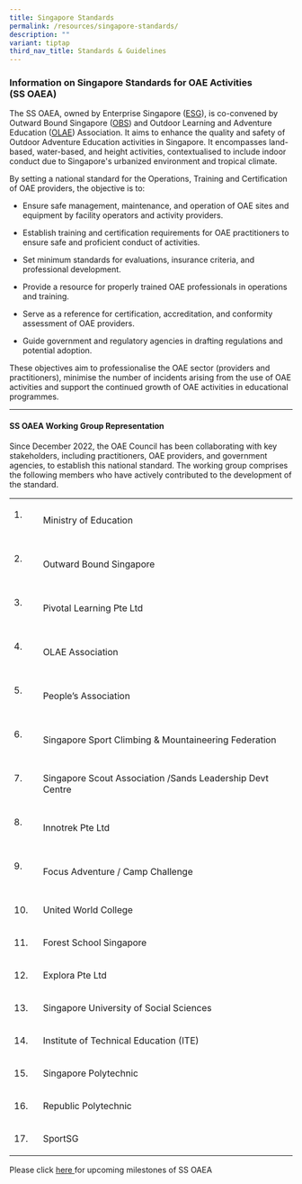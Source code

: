 ```yaml
---
title: Singapore Standards
permalink: /resources/singapore-standards/
description: ""
variant: tiptap
third_nav_title: Standards & Guidelines
---
```

<h3><strong>Information on Singapore Standards for OAE Activities </strong><br><strong>(SS OAEA)</strong></h3>
<p>The SS OAEA, owned by Enterprise Singapore (<a href="https://www.smf-sdo.org.sg/about-us/about-smf-sdo" rel="noopener noreferrer nofollow" target="_blank">ESG</a>), is co-convened
by Outward Bound Singapore (<a href="https://www.nyc.gov.sg/en/obs" rel="noopener noreferrer nofollow" target="_blank">OBS</a>) and Outdoor Learning and
Adventure Education (<a href="https://www.olae.sg/" rel="noopener noreferrer nofollow" target="_blank">OLAE</a>) Association. It aims to enhance the
quality and safety of Outdoor Adventure Education activities in Singapore.
It encompasses land-based, water-based, and height activities, contextualised
to include indoor conduct due to Singapore's urbanized environment and
tropical climate.</p>
<p>By setting a national standard for the Operations, Training and Certification
of OAE providers, the objective is to:</p>
<ul data-tight="true" class="tight">
<li>
<p>Ensure safe management, maintenance, and operation of OAE sites and equipment
by facility operators and activity providers.</p>
</li>
<li>
<p>Establish training and certification requirements for OAE practitioners
to ensure safe and proficient conduct of activities.</p>
</li>
<li>
<p>Set minimum standards for evaluations, insurance criteria, and professional
development.</p>
</li>
<li>
<p>Provide a resource for properly trained OAE professionals in operations
and training.</p>
</li>
<li>
<p>Serve as a reference for certification, accreditation, and conformity
assessment of OAE providers.</p>
</li>
<li>
<p>Guide government and regulatory agencies in drafting regulations and potential
adoption.</p>
</li>
</ul>
<p>These objectives aim to professionalise the OAE sector (providers and
practitioners), minimise the number of incidents arising from the use of
OAE activities and support the continued growth of OAE activities in educational
programmes.</p>
<hr>
<h4>SS OAEA Working Group Representation</h4>
<p>Since December 2022, the OAE Council has been collaborating with key stakeholders,
including practitioners, OAE providers, and government agencies, to establish
this national standard. The working group comprises the following members
who have actively contributed to the development of the standard.</p>
<table>
<tbody>
<tr>
<td rowspan="1" colspan="1">
<p>1.&nbsp;&nbsp;&nbsp; &nbsp;</p>
</td>
<td rowspan="1" colspan="1">
<p>Ministry of Education</p>
</td>
</tr>
<tr>
<td rowspan="1" colspan="1">
<p>2.&nbsp;&nbsp;&nbsp; &nbsp;</p>
</td>
<td rowspan="1" colspan="1">
<p>Outward Bound Singapore</p>
</td>
</tr>
<tr>
<td rowspan="1" colspan="1">
<p>3.&nbsp;&nbsp;&nbsp; &nbsp;</p>
</td>
<td rowspan="1" colspan="1">
<p>Pivotal Learning Pte Ltd</p>
</td>
</tr>
<tr>
<td rowspan="1" colspan="1">
<p>4.&nbsp;&nbsp;&nbsp; &nbsp;</p>
</td>
<td rowspan="1" colspan="1">
<p>OLAE Association</p>
</td>
</tr>
<tr>
<td rowspan="1" colspan="1">
<p>5.&nbsp;&nbsp;&nbsp; &nbsp;</p>
</td>
<td rowspan="1" colspan="1">
<p>People’s Association</p>
</td>
</tr>
<tr>
<td rowspan="1" colspan="1">
<p>6.&nbsp;&nbsp;&nbsp; &nbsp;</p>
</td>
<td rowspan="1" colspan="1">
<p>Singapore Sport Climbing &amp; Mountaineering Federation</p>
</td>
</tr>
<tr>
<td rowspan="1" colspan="1">
<p>7.&nbsp;&nbsp;&nbsp; &nbsp;</p>
</td>
<td rowspan="1" colspan="1">
<p>Singapore Scout Association /Sands Leadership Devt Centre</p>
</td>
</tr>
<tr>
<td rowspan="1" colspan="1">
<p>8.&nbsp;&nbsp;&nbsp; &nbsp;</p>
</td>
<td rowspan="1" colspan="1">
<p>Innotrek Pte Ltd</p>
</td>
</tr>
<tr>
<td rowspan="1" colspan="1">
<p>9.&nbsp;&nbsp;&nbsp; &nbsp;</p>
</td>
<td rowspan="1" colspan="1">
<p>Focus Adventure / Camp Challenge</p>
</td>
</tr>
<tr>
<td rowspan="1" colspan="1">
<p>10. &nbsp;</p>
</td>
<td rowspan="1" colspan="1">
<p>United World College</p>
</td>
</tr>
<tr>
<td rowspan="1" colspan="1">
<p>11. &nbsp;</p>
</td>
<td rowspan="1" colspan="1">
<p>Forest School Singapore</p>
</td>
</tr>
<tr>
<td rowspan="1" colspan="1">
<p>12. &nbsp;</p>
</td>
<td rowspan="1" colspan="1">
<p>Explora Pte Ltd</p>
</td>
</tr>
<tr>
<td rowspan="1" colspan="1">
<p>13. &nbsp;</p>
</td>
<td rowspan="1" colspan="1">
<p>Singapore University of Social Sciences</p>
</td>
</tr>
<tr>
<td rowspan="1" colspan="1">
<p>14. &nbsp;</p>
</td>
<td rowspan="1" colspan="1">
<p>Institute of Technical Education (ITE)</p>
</td>
</tr>
<tr>
<td rowspan="1" colspan="1">
<p>15. &nbsp;</p>
</td>
<td rowspan="1" colspan="1">
<p>Singapore Polytechnic</p>
</td>
</tr>
<tr>
<td rowspan="1" colspan="1">
<p>16. &nbsp;</p>
</td>
<td rowspan="1" colspan="1">
<p>Republic Polytechnic</p>
</td>
</tr>
<tr>
<td rowspan="1" colspan="1">
<p>17. &nbsp;</p>
</td>
<td rowspan="1" colspan="1">
<p>SportSG</p>
</td>
</tr>
</tbody>
</table>
<p>Please click <a href="/about/milestones" rel="noopener noreferrer nofollow" target="_blank">here </a>for
upcoming milestones of SS OAEA</p>
<p></p>
<p></p>